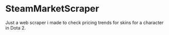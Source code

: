 # SteamMarketScraper
Just a web scraper i made to check pricing trends for skins for a character in Dota 2.
